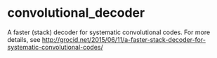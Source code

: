 # convolutional_decoder
A faster (stack) decoder for systematic convolutional codes. For more details, see
http://grocid.net/2015/06/11/a-faster-stack-decoder-for-systematic-convolutional-codes/
